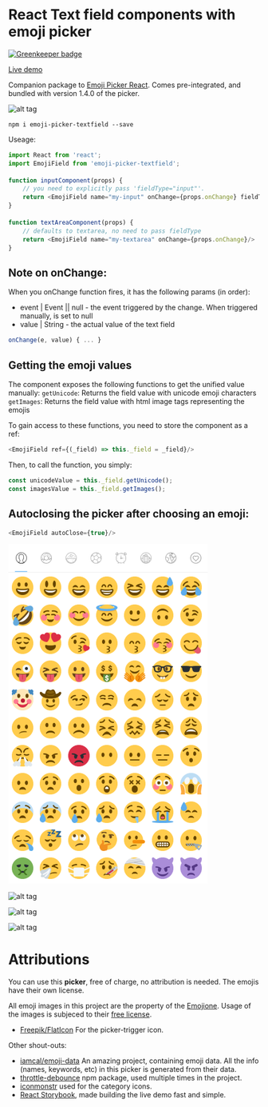 # React Text field components with emoji picker

[![Greenkeeper badge](https://badges.greenkeeper.io/ealush/emoji-picker-textfields-component.svg)](https://greenkeeper.io/)

[Live demo](https://ealush.github.io/emoji-picker-textfields-component/)

Companion package to [Emoji Picker React](https://github.com/ealush/emoji-picker). Comes pre-integrated, and bundled with version 1.4.0 of the picker.

![alt tag](https://raw.githubusercontent.com/ealush/emoji-picker/master/screenshots/recording.gif)

```
npm i emoji-picker-textfield --save
```

Useage:

```js
import React from 'react';
import EmojiField from 'emoji-picker-textfield';

function inputComponent(props) {
    // you need to explicitly pass 'fieldType="input"'.
    return <EmojiField name="my-input" onChange={props.onChange} fieldType="input"/>
}

function textAreaComponent(props) {
    // defaults to textarea, no need to pass fieldType
    return <EmojiField name="my-textarea" onChange={props.onChange}/>
}
```

## Note on onChange:
When you onChange function fires, it has the following params (in order):
* event | Event || null - the event triggered by the change. When triggered manually, is set to null
* value | String - the actual value of the text field
```js
onChange(e, value) { ... }
```

## Getting the emoji values
The component exposes the following functions to get the unified value manually:
`getUnicode`: Returns the field value with unicode emoji characters
`getImages`: Returns the field value with html image tags representing the emojis

To gain access to these functions, you need to store the component as a ref:
```js
<EmojiField ref={(_field) => this._field = _field}/>
```

Then, to call the function, you simply:
```js
const unicodeValue = this._field.getUnicode();
const imagesValue = this._field.getImages();
```

## Autoclosing the picker after choosing an emoji:

```js
<EmojiField autoClose={true}/>
```


![alt tag](https://raw.githubusercontent.com/ealush/emoji-picker/master/screenshots/1.png)

![alt tag](https://raw.githubusercontent.com/ealush/emoji-picker/master/screenshots/4.png)

![alt tag](https://raw.githubusercontent.com/ealush/emoji-picker/master/screenshots/2.png)

![alt tag](https://raw.githubusercontent.com/ealush/emoji-picker/master/screenshots/3.png)

# Attributions
You can use this **picker**, free of charge, no attribution is needed. The emojis have their own license.

All emoji images in this project are the property of the [Emojione](www.emojione.com). Usage of the images is subjeced to their [free license](https://www.emojione.com/developers/free-license).

* [Freepik/FlatIcon](https://www.flaticon.com/packs/emoji) For the picker-trigger icon.

Other shout-outs:
* [iamcal/emoji-data](https://github.com/iamcal/emoji-data) An amazing project, containing emoji data. All the info (names, keywords, etc) in this picker is generated from their data.
* [throttle-debounce](https://www.npmjs.com/package/throttle-debounce) npm package, used multiple times in the project.
* [iconmonstr](https://iconmonstr.com/) used for the category icons.
* [React Storybook](https://www.npmjs.com/package/@kadira/storybook), made building the live demo fast and simple.
